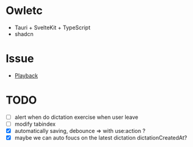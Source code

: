 # Owletc

- Tauri + SvelteKit + TypeScript
- shadcn

# Issue

- [Playback](https://github.com/katspaugh/wavesurfer.js/issues/3881)

# TODO

- [ ] alert when do dictation exercise when user leave
- [ ] modify tabindex
- [x] automatically saving, debounce => with use:action ? 
- [x] maybe we can auto foucs on the latest dictation dictationCreatedAt?
